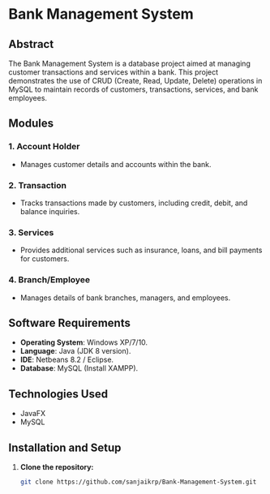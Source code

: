 # Bank Management System

## Abstract

The Bank Management System is a database project aimed at managing customer transactions and services within a bank. This project demonstrates the use of CRUD (Create, Read, Update, Delete) operations in MySQL to maintain records of customers, transactions, services, and bank employees.

## Modules

### 1. Account Holder
- Manages customer details and accounts within the bank.

### 2. Transaction
- Tracks transactions made by customers, including credit, debit, and balance inquiries.

### 3. Services
- Provides additional services such as insurance, loans, and bill payments for customers.

### 4. Branch/Employee
- Manages details of bank branches, managers, and employees.

## Software Requirements

- **Operating System**: Windows XP/7/10.
- **Language**: Java (JDK 8 version).
- **IDE**: Netbeans 8.2 / Eclipse.
- **Database**: MySQL (Install XAMPP).

## Technologies Used

- JavaFX
- MySQL

## Installation and Setup

1. **Clone the repository:**
   ```sh
   git clone https://github.com/sanjaikrp/Bank-Management-System.git
